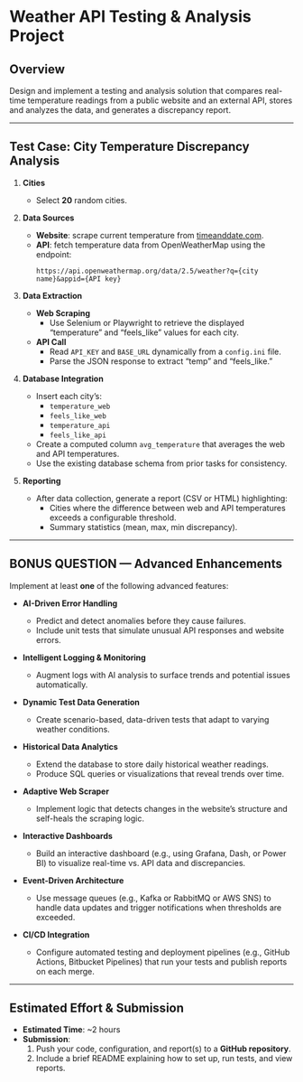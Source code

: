 # Weather API Testing & Analysis Project

## Overview
Design and implement a testing and analysis solution that compares real-time temperature readings from a public website and an external API, stores and analyzes the data, and generates a discrepancy report.

---

## Test Case: City Temperature Discrepancy Analysis

1. **Cities**  
   - Select **20** random cities.

2. **Data Sources**  
   - **Website**: scrape current temperature from [timeanddate.com](https://www.timeanddate.com/weather/).  
   - **API**: fetch temperature data from OpenWeatherMap using the endpoint:  
     ```
     https://api.openweathermap.org/data/2.5/weather?q={city name}&appid={API key}
     ```

3. **Data Extraction**  
   - **Web Scraping**  
     - Use Selenium or Playwright to retrieve the displayed “temperature” and “feels_like” values for each city.
   - **API Call**  
     - Read `API_KEY` and `BASE_URL` dynamically from a `config.ini` file.
     - Parse the JSON response to extract “temp” and “feels_like.”

4. **Database Integration**  
   - Insert each city’s:
     - `temperature_web`
     - `feels_like_web`
     - `temperature_api`
     - `feels_like_api`
   - Create a computed column `avg_temperature` that averages the web and API temperatures.
   - Use the existing database schema from prior tasks for consistency.

5. **Reporting**  
   - After data collection, generate a report (CSV or HTML) highlighting:
     - Cities where the difference between web and API temperatures exceeds a configurable threshold.
     - Summary statistics (mean, max, min discrepancy).

---

## BONUS QUESTION — Advanced Enhancements

Implement at least **one** of the following advanced features:

- **AI-Driven Error Handling**  
  - Predict and detect anomalies before they cause failures.  
  - Include unit tests that simulate unusual API responses and website errors.

- **Intelligent Logging & Monitoring**  
  - Augment logs with AI analysis to surface trends and potential issues automatically.

- **Dynamic Test Data Generation**  
  - Create scenario-based, data-driven tests that adapt to varying weather conditions.

- **Historical Data Analytics**  
  - Extend the database to store daily historical weather readings.  
  - Produce SQL queries or visualizations that reveal trends over time.

- **Adaptive Web Scraper**  
  - Implement logic that detects changes in the website’s structure and self-heals the scraping logic.

- **Interactive Dashboards**  
  - Build an interactive dashboard (e.g., using Grafana, Dash, or Power BI) to visualize real-time vs. API data and discrepancies.

- **Event-Driven Architecture**  
  - Use message queues (e.g., Kafka or RabbitMQ or AWS SNS) to handle data updates and trigger notifications when thresholds are exceeded.

- **CI/CD Integration**  
  - Configure automated testing and deployment pipelines (e.g., GitHub Actions, Bitbucket Pipelines) that run your tests and publish reports on each merge.

---

## Estimated Effort & Submission

- **Estimated Time**: ~2 hours  
- **Submission**:  
  1. Push your code, configuration, and report(s) to a **GitHub repository**.  
  2. Include a brief README explaining how to set up, run tests, and view reports.
